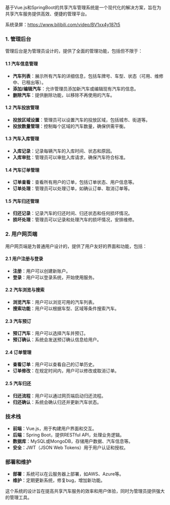 ﻿基于Vue.js和SpringBoot的共享汽车管理系统是一个现代化的解决方案，旨在为共享汽车服务提供高效、便捷的管理平台。

系统录屏：https://www.bilibili.com/video/BV1xx4y187t5

### 1. 管理后台

管理后台是为管理员设计的，提供了全面的管理功能，包括但不限于：

#### 1.1 汽车信息管理

- **汽车列表**：展示所有汽车的详细信息，包括车牌号、车型、状态（可用、维修中、已租出等）。
- **添加/编辑汽车**：允许管理员添加新汽车或编辑现有汽车的信息。
- **删除汽车**：提供删除功能，以移除不再使用的汽车。

#### 1.2 汽车投放管理

- **投放区域设置**：管理员可以设置汽车的投放区域，包括城市、街道等。
- **投放数量管理**：控制每个区域的汽车数量，确保供需平衡。

#### 1.3 汽车入库管理

- **入库记录**：记录每辆汽车的入库时间、状态和原因。
- **入库审批**：管理员可以审批入库请求，确保汽车符合标准。

#### 1.4 汽车订单管理

- **订单查看**：查看所有用户的订单，包括订单状态、用户信息等。
- **订单处理**：管理员可以处理订单，如确认订单、取消订单等。

#### 1.5 汽车归还管理

- **归还记录**：记录汽车的归还时间、归还状态和任何损坏情况。
- **损坏处理**：管理员可以记录和处理汽车的损坏情况，安排维修。

### 2. 用户网页端

用户网页端是为普通用户设计的，提供了用户友好的界面和功能，包括：

#### 2.1 用户注册与登录

- **注册**：用户可以创建新账户。
- **登录**：用户可以登录系统，开始使用服务。

#### 2.2 汽车浏览与搜索

- **浏览汽车**：用户可以浏览可用的汽车列表。
- **搜索功能**：用户可以根据车型、区域等条件搜索汽车。

#### 2.3 汽车预订

- **预订汽车**：用户可以选择汽车并预订。
- **预订确认**：系统会发送预订确认信息给用户。

#### 2.4 订单管理

- **查看订单**：用户可以查看自己的订单历史。
- **订单修改**：在规定时间内，用户可以修改或取消订单。

#### 2.5 汽车归还

- **归还流程**：用户可以通过网页端启动归还流程。
- **归还确认**：系统会确认归还并更新汽车状态。

### 技术栈

- **前端**：Vue.js，用于构建用户界面和交互。
- **后端**：Spring Boot，提供RESTful API，处理业务逻辑。
- **数据库**：MySQL或MongoDB，存储用户数据、汽车信息等。
- **安全**：JWT（JSON Web Tokens）用于用户认证和授权。

### 部署和维护

- **部署**：系统可以在云服务器上部署，如AWS、Azure等。
- **维护**：定期更新系统，修复bug，增加新功能。

这个系统的设计旨在提高共享汽车服务的效率和用户体验，同时为管理员提供强大的管理工具。